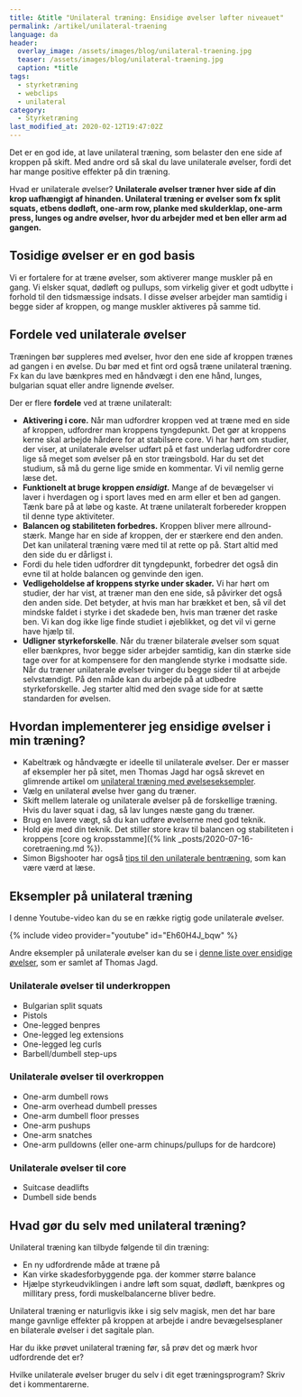 ```yaml
---
title: &title "Unilateral træning: Ensidige øvelser løfter niveauet"
permalink: /artikel/unilateral-traening
language: da
header:
  overlay_image: /assets/images/blog/unilateral-traening.jpg
  teaser: /assets/images/blog/unilateral-traening.jpg
  caption: *title
tags:
  - styrketræning
  - webclips
  - unilateral
category:
  - Styrketræning
last_modified_at: 2020-02-12T19:47:02Z
---
```


Det er en god ide, at lave unilateral træning, som belaster den ene side af kroppen på skift. Med andre ord så skal du lave unilaterale øvelser, fordi det har mange positive effekter på din træning.

Hvad er unilaterale øvelser? **Unilaterale øvelser træner hver side af din krop uafhængigt af hinanden. Unilateral træning er øvelser som fx split squats, etbens dødløft, one-arm row, planke med skulderklap, one-arm press, lunges og andre øvelser, hvor du arbejder med et ben eller arm ad gangen.**

## Tosidige øvelser er en god basis

Vi er fortalere for at træne øvelser, som aktiverer mange muskler på en gang. Vi elsker squat, dødløft og pullups, som virkelig giver et godt udbytte i forhold til den tidsmæssige indsats. I disse øvelser arbejder man samtidig i begge sider af kroppen, og mange muskler aktiveres på samme tid.

## Fordele ved unilaterale øvelser

Træningen bør suppleres med øvelser, hvor den ene side af kroppen trænes ad gangen i en øvelse. Du bør med et fint ord også træne unilateral træning. Fx kan du lave bænkpres med en håndvægt i den ene hånd, lunges, bulgarian squat eller andre lignende øvelser.

Der er flere **fordele** ved at træne unilateralt:

- **Aktivering i core.** Når man udfordrer kroppen ved at træne med en side af kroppen, udfordrer man kroppens tyngdepunkt. Det gør at kroppens kerne skal arbejde hårdere for at stabilsere core. Vi har hørt om studier, der viser, at unilaterale øvelser udført på et fast underlag udfordrer core lige så meget som øvelser på en stor træingsbold. Har du set det studium, så må du gerne lige smide en kommentar. Vi vil nemlig gerne læse det.
- **Funktionelt at bruge kroppen _ensidigt._** Mange af de bevægelser vi laver i hverdagen og i sport laves med en arm eller et ben ad gangen. Tænk bare på at løbe og kaste. At træne unilateralt forbereder kroppen til denne type aktiviteter.
- **Balancen og stabiliteten forbedres.** Kroppen bliver mere allround-stærk. Mange har en side af kroppen, der er stærkere end den anden. Det kan unilateral træning være med til at rette op på. Start altid med den side du er dårligst i.
- Fordi du hele tiden udfordrer dit tyngdepunkt, forbedrer det også din evne til at holde balancen og genvinde den igen.
- **Vedligeholdelse af kroppens styrke under skader.** Vi har hørt om studier, der har vist, at træner man den ene side, så påvirker det også den anden side. Det betyder, at hvis man har brækket et ben, så vil det mindske faldet i styrke i det skadede ben, hvis man træner det raske ben. Vi kan dog ikke lige finde studiet i øjeblikket, og det vil vi gerne have hjælp til.
- **Udligner styrkeforskelle**. Når du træner bilaterale øvelser som squat eller bænkpres, hvor begge sider arbejder samtidig, kan din stærke side tage over for at kompensere for den manglende styrke i modsatte side. Når du træner unilaterale øvelser tvinger du begge sider til at arbejde selvstændigt. På den måde kan du arbejde på at udbedre styrkeforskelle. Jeg starter altid med den svage side for at sætte standarden for øvelsen.

## Hvordan implementerer jeg ensidige øvelser i min træning?

- Kabeltræk og håndvægte er ideelle til unilaterale øvelser. Der er masser af eksempler her på sitet, men Thomas Jagd har også skrevet en glimrende artikel om [unilateral træning med øvelseseksempler](http://news.bodylab.dk/artikler/3188-unilateral-traening).
- Vælg en unilateral øvelse hver gang du træner.
- Skift mellem laterale og unilaterale øvelser på de forskellige træning. Hvis du laver squat i dag, så lav lunges næste gang du træner.
- Brug en lavere vægt, så du kan udføre øvelserne med god teknik.
- Hold øje med din teknik. Det stiller store krav til balancen og stabiliteten i kroppens [core og kropsstamme]({% link _posts/2020-07-16-coretraening.md %}).
- Simon Bigshooter har også [tips til den unilaterale bentræning](http://supertraining.dk/147-tips-til-unilateral-bentraening/), som kan være værd at læse.

## Eksempler på unilateral træning

I denne Youtube-video kan du se en række rigtig gode unilaterale øvelser.

{% include video provider="youtube" id="Eh60H4J_bqw" %}

Andre eksempler på unilaterale øvelser kan du se i [denne liste over ensidige øvelser](http://news.bodylab.dk/artikler/3188-unilateral-traening), som er samlet af Thomas Jagd.

### Unilaterale øvelser til underkroppen

- Bulgarian split squats
- Pistols
- One-legged benpres
- One-legged leg extensions
- One-legged leg curls
- Barbell/dumbell step-ups

### Unilaterale øvelser til overkroppen

- One-arm dumbell rows
- One-arm overhead dumbell presses
- One-arm dumbell floor presses
- One-arm pushups
- One-arm snatches
- One-arm pulldowns (eller one-arm chinups/pullups for de hardcore)

### Unilaterale øvelser til core

- Suitcase deadlifts
- Dumbell side bends

## Hvad gør du selv med unilateral træning?

Unilateral træning kan tilbyde følgende til din træning:

- En ny udfordrende måde at træne på
- Kan virke skadesforbyggende pga. der kommer større balance
- Hjælpe styrkeudviklingen i andre løft som squat, dødløft, bænkpres og millitary press, fordi muskelbalancerne bliver bedre.

Unilateral træning er naturligvis ikke i sig selv magisk, men det har bare mange gavnlige effekter på kroppen at arbejde i andre bevægelsesplaner en bilaterale øvelser i det sagitale plan.

Har du ikke prøvet unilateral træning før, så prøv det og mærk hvor udfordrende det er?

Hvilke unilaterale øvelser bruger du selv i dit eget træningsprogram? Skriv det i kommentarerne.
